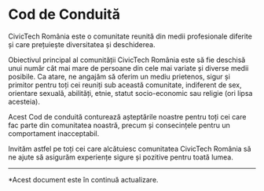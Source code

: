 # Cod de Conduită

CivicTech România este o comunitate reunită din medii profesionale diferite și care prețuiește diversitatea și deschiderea.

Obiectivul principal al comunității CivicTech România este să fie deschisă unui număr cât mai mare de persoane din cele mai variate și diverse medii posibile. Ca atare, ne angajăm să oferim un mediu prietenos, sigur și primitor pentru toți cei reuniți sub această comunitate, indiferent de sex, orientare sexuală, abilități, etnie, statut socio-economic sau religie (ori lipsa acesteia).

Acest Cod de conduită conturează așteptările noastre pentru toți cei care fac parte din comunitatea noastră, precum și consecințele pentru un comportament inacceptabil. 

Invităm astfel pe toți cei care alcătuiesc comunitatea CivicTech România să ne ajute să asigurăm experiențe sigure și pozitive pentru toată lumea.

***
*Acest document este în continuă actualizare. 
